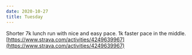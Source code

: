 ```yaml
---
date: 2020-10-27
title: Tuesday
---
```


Shorter 7k lunch run with nice and easy pace. 1k faster pace in the middle.
[https://www.strava.com/activities/4249639967](https://www.strava.com/activities/4249639967)
